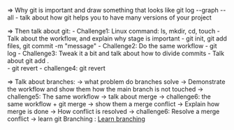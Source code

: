 => Why git is important and draw something that looks like git log --graph --all
    - talk about how git helps you to have many versions of your project

=> Then talk about git:
    - Challenge1: Linux command: ls, mkdir, cd, touch
    - Talk about the workflow, and explain why stage is important
    - git init, git add files, git commit -m "message"
    - Challenge2: Do the same workflow 
    - git log
    - Challenge3: Tweak it a bit and talk about how to divide commits
    - Talk about git add .  
    - git revert
    - challenge4: git revert

=> Talk about branches:
    -> what problem do branches solve
    -> Demonstrate the workflow and show them how the main branch is not touched
    -> challenge5: The same workflow
    -> talk about merge 
    -> challenge6: the same workflow + git merge 
    -> show them a merge conflict
    -> Explain how merge is done
    -> How conflict is resolved 
    -> challenge6: Resolve a merge conflict 
    -> learn git Branching : [Learn branching]( https://learngitbranching.js.org/)
 

